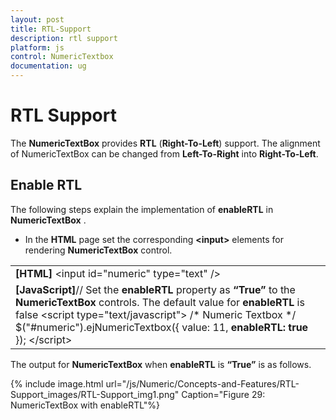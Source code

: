 ```yaml
---
layout: post
title: RTL-Support
description: rtl support
platform: js
control: NumericTextbox
documentation: ug
---
```


# RTL Support

The **NumericTextBox** provides **RTL** (**Right-To-Left**) support. The alignment of NumericTextBox can be changed from **Left-To-Right** into **Right-To-Left**.

## Enable RTL

The following steps explain the implementation of **enableRTL** in **NumericTextBox** .

* In the **HTML** page set the corresponding **&lt;input&gt;** elements for rendering **NumericTextBox** control.



<table>
<tr>
<td>
<b>[HTML]</b>       &lt;input id="numeric" type="text" /&gt;</td></tr>
<tr>
<td>
<b>[JavaScript]</b>// Set the <b>enableRTL </b>property<b> </b>as<b> “True”</b> to the <b>NumericTextBox </b>controls. The default value for <b>enableRTL </b>is false    &lt;script type="text/javascript"&gt;        /* Numeric Textbox */        $("#numeric").ejNumericTextbox({            value: 11,            <b>enableRTL: true</b>        });            &lt;/script&gt;</td></tr>
</table>


The output for **NumericTextBox** when **enableRTL** is **“True”** is as follows. 

{% include image.html url="/js/Numeric/Concepts-and-Features/RTL-Support_images/RTL-Support_img1.png" Caption="Figure 29: NumericTextBox with enableRTL"%}

